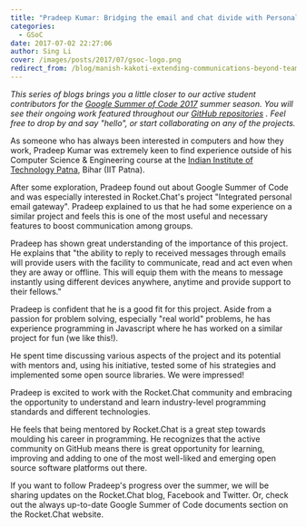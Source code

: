 ```yaml
---
title: "Pradeep Kumar: Bridging the email and chat divide with Personal Gateway"
categories:
  - GSoC
date: 2017-07-02 22:27:06
author: Sing Li
cover: /images/posts/2017/07/gsoc-logo.png
redirect_from: /blog/manish-kakoti-extending-communications-beyond-teams-with-rocketchat-federation
---
```

_This series of blogs brings you a little closer to our active student contributors for the [Google Summer of Code 2017](https://rocket.chat/docs/contributing/google-summer-of-code) summer season. You will see their ongoing work featured throughout our [GitHub repositories](https://github.com/RocketChat) . Feel free to drop by and say "hello", or start collaborating on any of the projects._

As someone who has always been interested in computers and how they work, Pradeep Kumar was extremely keen to find experience outside of his Computer Science & Engineering course at the [Indian Institute of Technology Patna](https://iitp.ac.in/), Bihar (IIT Patna). 

After some exploration, Pradeep found out about Google Summer of Code and was especially interested in Rocket.Chat's project "Integrated personal email gateway". Pradeep explained to us that he had some experience on a similar project and feels this is one of the most useful and necessary features to boost communication among groups.

Pradeep has shown great understanding of the importance of this project. He explains that "the ability to reply to received messages through emails will provide users with the facility to communicate, read and act even when they are away or offline. This will equip them with the means to message instantly using different devices anywhere, anytime and provide support to their fellows."

Pradeep is confident that he is a good fit for this project. Aside from a passion for problem solving, especially "real world" problems, he has experience programming in Javascript where he has worked on a similar project for fun (we like this!).

He spent time discussing various aspects of the project and its potential with mentors and, using his initiative, tested some of his strategies and implemented some open source libraries. We were impressed!

Pradeep is excited to work with the Rocket.Chat community and embracing the opportunity to understand and learn industry-level programming standards and different technologies. 

He feels that being mentored by Rocket.Chat is a great step towards moulding his career in programming. He recognizes that the active community on GitHub means there is great opportunity for learning, improving and adding to one of the most well-liked and emerging open source software platforms out there.

If you want to follow Pradeep's progress over the summer, we will be sharing updates on the Rocket.Chat blog, Facebook and Twitter. Or, check out the always up-to-date Google Summer of Code documents section on the Rocket.Chat website.
